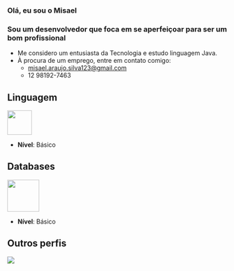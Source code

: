 ### Olá, eu sou o Misael 
### Sou um desenvolvedor que foca em se aperfeiçoar para ser um bom profissional
- Me considero um entusiasta da Tecnologia e estudo linguagem Java.
- À procura de um emprego, entre em contato comigo: 
  - misael.araujo.silva123@gmail.com
  - 12 98192-7463

## Linguagem 
<img align="center" hight=40 width=56 src="https://cdn.jsdelivr.net/gh/devicons/devicon/icons/java/java-original.svg" />

* **Nível**: Básico

## Databases
<img align="center" hight=50 width=73 src="https://cdn.jsdelivr.net/gh/devicons/devicon/icons/mysql/mysql-original-wordmark.svg" />
            
* **Nível**: Básico   
   
## Outros perfis
<div>
  <a href="https://www.linkedin.com/in/misael-araujo-216068193/" target="_blank"><img src="https://img.shields.io/badge/LinkedIn-0077B5?style=for-the-badge&logo=linkedin&logoColor=white"
</div>
    
  
